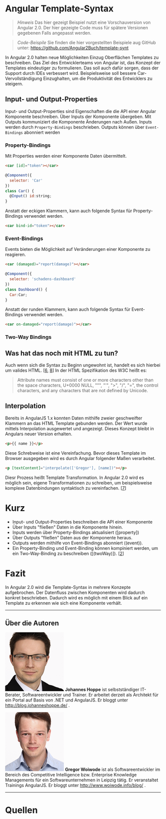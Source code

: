 # Angular Template-Syntax

> *Hinweis* Das hier gezeigt Beispiel nutzt eine Vorschauversion von Angular 2.0. Der hier gezeigte Code muss für spätere Versionen gegebenen Falls angepasst werden.

> *Code-Beispile* Sie finden die hier vorgestellten Beispiele aug GitHub unter: https://github.com/Angular2Buch/template-synt

In Angular 2.0 halten neue Möglichkeiten Einzug Oberflächen Templates zu beschreiben. Das Ziel des Entwicklerteams von Angular ist, das Konzept der Templates eindeutiger zu formulieren. Das soll auch dafür sorgen, dass der Support durch IDEs verbessert wird. Beispielsweise soll bessere Car-Vervollständigung Einzughalten, um die Produktivität des Entwicklers zu steigern.

## Input- und Output-Properties

Input- und Output-Properties sind Eigenschaften die die API einer Angular Komponente beschreiben. Über Inputs der Komponente übergeben. Mit Outputs kommuniziert die Komponente Änderungen nach Außen.
Inputs werden durch `Property-Bindings` beschrieben. Outputs können über `Event-Bindings` abonniert werden

### Property-Bindings

Mit Properties werden einer Komponente Daten übermittelt.

```html
<car [id]="token"></car>
```

```javascript
@Component({
  selector: 'Car'
})
class Car() {
  @Input() id:string;
}
```

Anstatt der eckigen Klammern, kann auch folgende Syntax für Property-Bindings verwendet werden.

```html
<car bind-id="token"></car>
```

### Event-Bindings

Events bieten die Möglichkeit auf Veränderungen einer Komponente zu reagieren.

```html
<car (damaged)="report(damage)"></car>
```

```javascript
@Component({
  selector: 'schadens-dashboard'
})
class Dashboard() {
  Car:Car;
}
```

Anstatt der runden Klammern, kann auch folgende Syntax für Event-Bindings verwendet werden.

```html
<car on-damaged="report(damage)"></car>
```

### Two-Way Bindings

## Was hat das noch mit HTML zu tun?

Auch wenn sich die Syntax zu Beginn ungewohnt ist, handelt es sich hierbei um valides HTML. [[6], [8]] In der HTML Spezifikation des W3C heißt es:

> Attribute names must consist of one or more characters other than the space characters, U+0000 NULL, """, "'", ">", "/", "=", the control characters, and any characters that are not defined by Unicode.

## Interpolation

Bereits in AngularJS 1.x konnten Daten mithilfe zweier geschweifter Klammern an das HTML Template gebunden werden. Der Wert wurde mittels Interpolation ausgewertet und angezeigt.
Dieses Konzept bleibt in Angulars neuer Version erhalten.

```html
<p>{{ name }}</p>
```

Diese Schrebweise ist eine Vereinfachung. Bevor dieses Template im Browser ausgegeben wird es durch Angular folgender Maßen verarbeitet.

```html
<p [textContent]="interpolate(['Gregor'], [name])"></p>
```

Diesr Prozess heißt Template Transformation. In Angular 2.0 wird es möglich sein, eigene Transformationen zu schreiben, um beispielsweise komplexe Datenbindungen syntaktisch zu vereinfachen. [[7]]

# Kurz

- Input- und Output-Properties beschreiben die API einer Komponente
- Über Inputs "fließen" Daten in die Komponente hinein.
- Inputs werden über Property-Bindings aktualisiert ([property])
- Über Outputs "fließen" Daten aus der Komponente heraus.
- Outputs werden mithilfe von Event-Bindings abonniert ((event)).
- Ein Property-Binding und Event-Binding können kompiniert werden, um ein Two-Way-Binding zu beschreiben ([(twoWay)]). [[2]]

# Fazit

In Angular 2.0 wird die Template-Syntax in mehrere Konzepte aufgebrochen. Der Datenfluss zwischen Komponenten wird dadurch konkret beschrieben. Dadurch wird es möglich mit einem Blick auf ein Template zu erkennen wie sich eine Komponente verhält.

<hr>

## Über die Autoren

![Johannes Hoppe](images/johannes-hoppe.png)
**Johannes Hoppe** ist selbstständiger IT-Berater, Softwareentwickler und Trainer. Er arbeitet derzeit als Architekt für ein Portal auf Basis von .NET und AngularJS. Er bloggt unter http://blog.johanneshoppe.de/ .

![Gregor Woiwode](images/gregor-woiwode.png)
**Gregor Woiwode** ist als Softwareentwickler im Bereich des Competitive Intelligence bzw. Enterprise Knowledge Managements für ein Softwareunternehmen in Leipzig tätig. Er veranstaltet Trainings AngularJS. Er bloggt unter http://www.woiwode.info/blog/ .

<hr>

# Quellen

[1]: https://angular.io/docs/js/latest/quickstart.html "5 Minuten Schnellstart"
[2]: http://victorsavkin.com/post/119943127151/angular-2-template-syntax "Angular 2 Template Syntax"
[3]: https://www.youtube.com/watch?v=-dMBcqwvYA0 "ng-conf 2015 Keynote 2"
[4]: ng-book "2 - The Complete Book on AngularJS 2 by Ari Lerner, Felipe Coury, Nate Murray, Carlos Taborda"
[5]: https://angular.io/docs/ts/latest/guide/template-syntax.html "angular.io - Template-Syntax"
[6]:  http://blog.thoughtram.io/angular/2015/08/11/angular-2-template-syntax-demystified-part-1.html "Template-Syntax demystified"
[7]: https://youtu.be/bVI5gGTEQ_U "Angular 2 Data Flow – Jeff Cross, Rob Wormald and Alex Rickabaugh"
[8]: http://www.w3.org/TR/html-markup/syntax.html "W3C - HTML: The Markup Language (an HTML language reference)"
